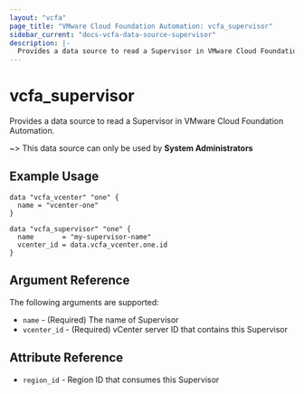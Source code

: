 ```yaml
---
layout: "vcfa"
page_title: "VMware Cloud Foundation Automation: vcfa_supervisor"
sidebar_current: "docs-vcfa-data-source-supervisor"
description: |-
  Provides a data source to read a Supervisor in VMware Cloud Foundation Automation.
---
```


# vcfa\_supervisor

Provides a data source to read a Supervisor in VMware Cloud Foundation Automation.

~> This data source can only be used by **System Administrators**

## Example Usage

```hcl
data "vcfa_vcenter" "one" {
  name = "vcenter-one"
}

data "vcfa_supervisor" "one" {
  name       = "my-supervisor-name"
  vcenter_id = data.vcfa_vcenter.one.id
}
```

## Argument Reference

The following arguments are supported:

* `name` - (Required) The name of Supervisor
* `vcenter_id` - (Required) vCenter server ID that contains this Supervisor

## Attribute Reference

* `region_id` - Region ID that consumes this Supervisor
